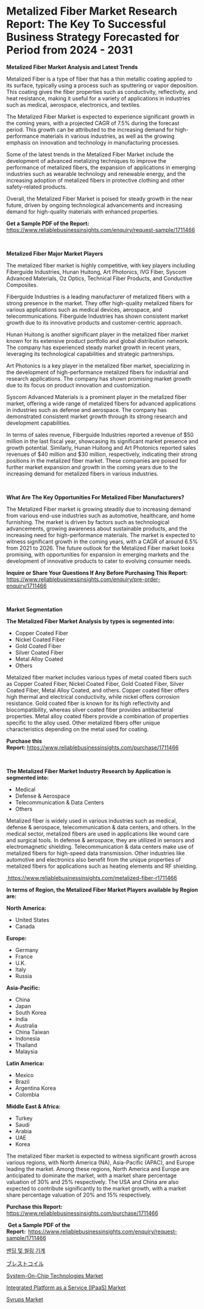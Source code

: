 <p><h1>Metalized Fiber Market Research Report: The Key To Successful Business Strategy Forecasted for Period from 2024 - 2031</h1></p><p><strong>Metalized Fiber Market Analysis and Latest Trends</strong></p>
<p><p>Metalized Fiber is a type of fiber that has a thin metallic coating applied to its surface, typically using a process such as sputtering or vapor deposition. This coating gives the fiber properties such as conductivity, reflectivity, and heat resistance, making it useful for a variety of applications in industries such as medical, aerospace, electronics, and textiles.</p><p>The Metalized Fiber Market is expected to experience significant growth in the coming years, with a projected CAGR of 7.5% during the forecast period. This growth can be attributed to the increasing demand for high-performance materials in various industries, as well as the growing emphasis on innovation and technology in manufacturing processes.</p><p>Some of the latest trends in the Metalized Fiber Market include the development of advanced metalizing techniques to improve the performance of metalized fibers, the expansion of applications in emerging industries such as wearable technology and renewable energy, and the increasing adoption of metalized fibers in protective clothing and other safety-related products.</p><p>Overall, the Metalized Fiber Market is poised for steady growth in the near future, driven by ongoing technological advancements and increasing demand for high-quality materials with enhanced properties.</p></p>
<p><strong>Get a Sample PDF of the Report:&nbsp;</strong> <a href="https://www.reliablebusinessinsights.com/enquiry/request-sample/1711466">https://www.reliablebusinessinsights.com/enquiry/request-sample/1711466</a></p>
<p>&nbsp;</p>
<p><strong>Metalized Fiber Major Market Players</strong></p>
<p><p>The metalized fiber market is highly competitive, with key players including Fiberguide Industries, Hunan Huitong, Art Photonics, IVG Fiber, Syscom Advanced Materials, Oz Optics, Technical Fiber Products, and Conductive Composites.</p><p>Fiberguide Industries is a leading manufacturer of metalized fibers with a strong presence in the market. They offer high-quality metalized fibers for various applications such as medical devices, aerospace, and telecommunications. Fiberguide Industries has shown consistent market growth due to its innovative products and customer-centric approach.</p><p>Hunan Huitong is another significant player in the metalized fiber market known for its extensive product portfolio and global distribution network. The company has experienced steady market growth in recent years, leveraging its technological capabilities and strategic partnerships.</p><p>Art Photonics is a key player in the metalized fiber market, specializing in the development of high-performance metalized fibers for industrial and research applications. The company has shown promising market growth due to its focus on product innovation and customization.</p><p>Syscom Advanced Materials is a prominent player in the metalized fiber market, offering a wide range of metalized fibers for advanced applications in industries such as defense and aerospace. The company has demonstrated consistent market growth through its strong research and development capabilities.</p><p>In terms of sales revenue, Fiberguide Industries reported a revenue of $50 million in the last fiscal year, showcasing its significant market presence and growth potential. Similarly, Hunan Huitong and Art Photonics reported sales revenues of $40 million and $30 million, respectively, indicating their strong positions in the metalized fiber market. These companies are poised for further market expansion and growth in the coming years due to the increasing demand for metalized fibers in various industries.</p></p>
<p>&nbsp;</p>
<p><strong>What Are The Key Opportunities For Metalized Fiber Manufacturers?</strong></p>
<p><p>The Metalized Fiber market is growing steadily due to increasing demand from various end-use industries such as automotive, healthcare, and home furnishing. The market is driven by factors such as technological advancements, growing awareness about sustainable products, and the increasing need for high-performance materials. The market is expected to witness significant growth in the coming years, with a CAGR of around 6.5% from 2021 to 2026. The future outlook for the Metalized Fiber market looks promising, with opportunities for expansion in emerging markets and the development of innovative products to cater to evolving consumer needs.</p></p>
<p><strong>Inquire or Share Your Questions If Any Before Purchasing This Report:</strong> <a href="https://www.reliablebusinessinsights.com/enquiry/pre-order-enquiry/1711466">https://www.reliablebusinessinsights.com/enquiry/pre-order-enquiry/1711466</a></p>
<p>&nbsp;</p>
<p><strong>Market Segmentation</strong></p>
<p><strong>The Metalized Fiber Market Analysis by types is segmented into:</strong></p>
<p><ul><li>Copper Coated Fiber</li><li>Nickel Coated Fiber</li><li>Gold Coated Fiber</li><li>Silver Coated Fiber</li><li>Metal Alloy Coated</li><li>Others</li></ul></p>
<p><p>Metalized fiber market includes various types of metal coated fibers such as Copper Coated Fiber, Nickel Coated Fiber, Gold Coated Fiber, Silver Coated Fiber, Metal Alloy Coated, and others. Copper coated fiber offers high thermal and electrical conductivity, while nickel offers corrosion resistance. Gold coated fiber is known for its high reflectivity and biocompatibility, whereas silver coated fiber provides antibacterial properties. Metal alloy coated fibers provide a combination of properties specific to the alloy used. Other metalized fibers offer unique characteristics depending on the metal used for coating.</p></p>
<p><strong>Purchase this Report:&nbsp;</strong><a href="https://www.reliablebusinessinsights.com/purchase/1711466">https://www.reliablebusinessinsights.com/purchase/1711466</a></p>
<p>&nbsp;</p>
<p><strong>The Metalized Fiber Market Industry Research by Application is segmented into:</strong></p>
<p><ul><li>Medical</li><li>Defense & Aerospace</li><li>Telecommunication & Data Centers</li><li>Others</li></ul></p>
<p><p>Metalized fiber is widely used in various industries such as medical, defense & aerospace, telecommunication & data centers, and others. In the medical sector, metalized fibers are used in applications like wound care and surgical tools. In defense & aerospace, they are utilized in sensors and electromagnetic shielding. Telecommunication & data centers make use of metalized fibers for high-speed data transmission. Other industries like automotive and electronics also benefit from the unique properties of metalized fibers for applications such as heating elements and RF shielding.</p></p>
<p><a href="https://www.reliablebusinessinsights.com/metalized-fiber-r1711466">&nbsp;https://www.reliablebusinessinsights.com/metalized-fiber-r1711466</a></p>
<p><strong>In terms of Region, the Metalized Fiber Market Players available by Region are:</strong></p>
<p>
    <p> <strong> North America: </strong>
        <ul>
            <li>United States</li>
            <li>Canada</li>
        </ul>
        </p> 
    <p> <strong> Europe: </strong>
        <ul>
            <li>Germany</li>
            <li>France</li>
            <li>U.K.</li>
            <li>Italy</li>
            <li>Russia</li>
        </ul>
        </p> 
    <p> <strong> Asia-Pacific: </strong>
        <ul>
            <li>China</li>
            <li>Japan</li>
            <li>South Korea</li>
            <li>India</li>
            <li>Australia</li>
            <li>China Taiwan</li>
            <li>Indonesia</li>
            <li>Thailand</li>
            <li>Malaysia</li>
        </ul>
        </p> 
    <p> <strong> Latin America: </strong>
        <ul>
            <li>Mexico</li>
            <li>Brazil</li>
            <li>Argentina Korea</li>
            <li>Colombia</li>
        </ul>
        </p> 
    <p> <strong> Middle East & Africa: </strong>
        <ul>
            <li>Turkey</li>
            <li>Saudi</li>
            <li>Arabia</li>
            <li>UAE</li>
            <li>Korea</li>
        </ul>
    </p>
    </p>
<p><p>The metalized fiber market is expected to witness significant growth across various regions, with North America (NA), Asia-Pacific (APAC), and Europe leading the market. Among these regions, North America and Europe are anticipated to dominate the market, with a market share percentage valuation of 30% and 25% respectively. The USA and China are also expected to contribute significantly to the market growth, with a market share percentage valuation of 20% and 15% respectively.</p></p>
<p><strong>Purchase this Report: </strong><a href="https://www.reliablebusinessinsights.com/purchase/1711466">https://www.reliablebusinessinsights.com/purchase/1711466</a></p>
<p>&nbsp;<strong>Get a Sample PDF of the Report:&nbsp;&nbsp;</strong><a href="https://www.reliablebusinessinsights.com/enquiry/request-sample/1711466">https://www.reliablebusinessinsights.com/enquiry/request-sample/1711466</a></p>
<p><strong></strong></p>
<p><p><a href="https://medium.com/@ethanmorar2011/%EB%B0%B4%EB%94%A9-%EB%B0%8F-%EC%8B%9C%EC%9E%A5%ED%81%AC%EA%B8%B0-%EC%94%B0%EB%A7%81-%EA%B8%B0%EA%B3%84-amp-%EB%B6%84%EC%84%9D-%EC%84%B1%EC%9E%A5-%EB%8F%99%ED%96%A5-amp-%EC%98%88%EC%B8%A1-2024-2031-17a03d338735">밴딩 및 씰링 기계</a></p><p><a href="https://github.com/AriMuller2009/Market-Research-Report-List-2/blob/main/6196277126840.md">ブレストコイル</a></p><p><a href="https://github.com/brentleyjimmiealvaradoz4l1rea/Market-Research-Report-List-2/blob/main/system-on-chip-technologies-market.md">System-On-Chip Technologies Market</a></p><p><a href="https://github.com/khayangel/Market-Research-Report-List-3/blob/main/integrated-platform-as-a-service-ipaas-market.md">Integrated Platform as a Service (IPaaS) Market</a></p><p><a href="https://issuu.com/reportprime-2/docs/syrups-market-size-2030.pptx">Syrups Market</a></p></p>